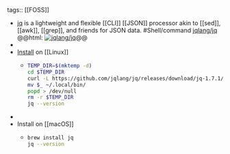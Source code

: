 tags:: [[FOSS]]

- [jq](https://jqlang.github.io/jq/) is a lightweight and flexible [[CLI]] [[JSON]] processor akin to [[sed]], [[awk]], [[grep]], and friends for JSON data. #Shell/command
  [jqlang/jq](https://github.com/jqlang/jq)
  @@html: <a href="https://github.com/jqlang/jq/"><img src="https://github-readme-stats-astronomer.vercel.app/api/pin/?username=jqlang&repo=jq&theme=tokyonight" alt="jqlang/jq"/></a>@@
-
- [Install](https://github.com/jqlang/jq#installation) on [[Linux]]
	- ```bash
	  TEMP_DIR=$(mktemp -d)
	  cd $TEMP_DIR
	  curl -L https://github.com/jqlang/jq/releases/download/jq-1.7.1/jq-linux-amd64 --output "jq"
	  mv $_ ~/.local/bin/
	  popd > /dev/null
	  rm -r $TEMP_DIR
	  jq --version
	  ```
-
- Install on [[macOS]]
	- ```bash
	  brew install jq
	  jq --version
	  ```